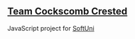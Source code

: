 ## [Team Cockscomb Crested](https://github.com/TeamCockscombCrested)

JavaScript project for [SoftUni](http://softuni.bg)